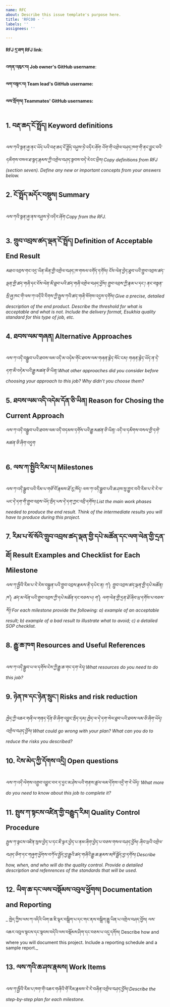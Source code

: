 ```yaml
---
name: RFC
about: Describe this issue template's purpose here.
title: 'RFC00 - '
labels: ''
assignees: ''

---
```


**RFJ དྲ་ཐག RFJ link**: 

**འགན་འཁུར་བ། Job owner's GitHub username**:

**ལག་བསྟར་བ། Team lead's GitHub username:**

**ལས་གྲོགས། Teammates' GitHub usernames:**


## 1. བརྡ་ཆད་ངོ་སྤྲོད། Keyword definitions
_ལས་ཀའི་སྙན་ཞུ་ནང་ཡོད་པའི་བརྡ་ཆད་ངོ་སྤྲོད་བཤུས་ཏེ་འདིར་ཞོག འོག་གི་འགྲེལ་བཤད་ཁག་གི་ནང་བྱུང་བའི་དམིགས་བསལ་ཐ་སྙད་རྣམས་ཀྱི་འགྲེལ་བཤད་སྟབས་བདེ་རེའང་ཕྲིས། Copy definitions from RFJ (section seven). Define any new or important concepts from your answers below._

## 2.  ངོ་སྤྲོད་མདོར་བསྡུས། Summary
_ལས་ཀའི་སྙན་ཞུ་ནས་བཤུས་ཏེ་འདིར་ཞོག Copy from the RFJ._

## 3. གྲུབ་འབྲས་ཚད་ལྡན་ངོ་སྤྲོད། Definition of Acceptable End Result 
_མཐའ་འབྲས་གང་འདྲ་ཡིན་མིན་གྱི་འགྲེལ་བཤད་ཁ་གསལ་འགོད་དགོས། ངོས་ལེན་བྱེད་ཐུབ་པའི་གྲུབ་འབྲས་ཚད་ལྡན་གྱི་ཚད་གཞི་དང་ངོས་ལེན་མི་ཐུབ་པའི་ཚད་གཞི་འགྲེལ་བཤད་བྱོས། གྲུབ་འབྲས་ཀྱི་རྣམ་པ་དང་། ནང་བསྟན་སྲི་ཞུ་ཁང་གི་ལས་ཀ་འདིའི་རིགས་ཀྱི་སྤུས་ཀའི་ཚད་གཞི་སོགས་འདུས་དགོས།
Give a precise, detailed description of the end product. Describe the threshold for what is acceptable and what is not. Include the delivery format, Esukhia quality standard for this type of job, etc._

## 4. ཐབས་ལམ་གཞན། Alternative Approaches
_ལས་ཀ་འདི་བསྒྲུབ་པའི་ཐབས་ལམ་འདི་མ་འདེམ་གོང་ཐབས་ལམ་གཞན་རྙེད་སོང་ངམ། གཞན་རྙེད་ཡོད་ན་དེ་དག་མི་འདེམ་པའི་རྒྱུ་མཚན་ཅི་ཡིན། What other approaches did you consider before choosing your approach to this job? Why didn’t you choose them?_

## 5. ཐབས་ལམ་འདི་འདེམ་དོན་ཅི་ཡིན། Reason for Chosing the Current Approach
_ལས་ཀ་འདི་བསྒྲུབ་པའི་ཐབས་ལམ་འདི་བདམས་དགོས་པའི་རྒྱུ་མཚན་ཅི་ཡིན། འདི་ལ་དམིགས་བསལ་གྱི་དགེ་མཚན་ཅི་ཞིག་འདུག_

## 6. ལས་ཀ་སྤྱིའི་རིམ་པ། Milestones 
_ལས་ཀ་འདི་སྒྲུབ་པའི་རིམ་པ་གཙོ་བོ་རྣམས་ཐོ་རུ་ཁོད། ལས་ཀ་འདི་སྒྲུབ་པའི་ཆ་ཤས་སུ་གྱུར་བའི་རིམ་པ་རེ་རེ་ལ་ཡང་དེ་དག་གི་གྲུབ་འབྲས་ཡོད་སྲིད་པས་དེ་དག་ཀྱང་འབྲི་དགོས། List the main work phases needed to produce the end result. Think of the intermediate results you will have to produce during this project._

## 7. རིམ་པ་སོ་སོའི་གྲུབ་འབྲས་ཚད་ལྡན་གྱི་དཔེ་མཚོན་དང་ལག་ལེན་གྱི་དྲན་ཐོ། Result Examples and Checklist for Each Milestone
_ལས་ཀ་སྤྱིའི་རིམ་པ་རེ་རེས་བསྐྲུན་པའི་གྲུབ་འབྲས་རྣམས་ནི་དཔེར་ན། ཀ༽ གྲུབ་འབྲས་ཚད་ལྡན་གྱི་དཔེ་མཚོན། ཁ༽ ཚད་མ་ལོན་པའི་གྲུབ་འབྲས་ཀྱི་དཔེ་མཚོན་དང་བཅས་པ། ག༽ ལག་ལེན་གྱི་དྲན་ཐོ་ཞིབ་ཕྲ་དགོས་པ་བཅས་སོ།། For each milestone provide the following: a) example of an acceptable result; b) example of a bad result to illustrate what to avoid; c) a detailed SOP checklist._

## 8. རྒྱུ་ཆ་ཁག Resources and Useful References
_ལས་ཀ་འདི་སྒྲུབ་པ་ལ་དགོས་ངེས་ཀྱི་རྒྱུ་ཆ་གང་དག་རེད། What resources do you need to do this job?_

## 9. ཉེན་ཁ་དང་ཉེན་སྲུང་། Risks and risk reduction
_ཁྱེད་ཀྱི་འཆར་གཞི་ལ་གནད་དོན་ཅི་ཞིག་འབྱུང་སྲིད་དམ། ཁྱེད་ལ་དེ་དག་སེལ་ཐུབ་པའི་ཐབས་ལམ་ཅི་ཞིག་ཡོད། འགྲེལ་བཤད་བྱོས། What could go wrong with your plan? What can you do to reduce the risks you described?_

## 10. ངེས་མེད་ཀྱི་དོགས་འདྲི། Open questions
_ལས་ཀ་འདི་ལེགས་འགྲུབ་འབྱུང་བར་ད་དུང་མ་ཤེས་པའི་གནས་ཚུལ་ལམ་དོགས་འདྲི་ག་རེ་ཡོད། ་What more do you need to know about this job to complete it?_

## 11. སྤུས་ཀ་སྟངས་འཛིན་གྱི་བརྒྱུད་རིམ། Quality Control Procedure
_སྤུས་ཀ་སྟངས་འཛིན་སུས་བྱེད་པ་དང་ཇི་ལྟར་བྱེད་པ་ནམ་ཞིག་བྱེད་པ་བཅས་གསལ་བཤད་བྱོས། ཞིབ་ཕྲའི་འགྲེལ་བཤད་ཅིག་དང་གཞུག་ཕྱོགས་བཀོལ་སྤྱོད་བྱ་རྒྱུའི་ཚད་གཞིའི་རྒྱུ་ཆ་རྣམས་མཁོ་སྦྲོད་བྱ་དགོས། Describe how, when, and who will do the quality control. Provide a detailed description and refenrences of the standards that will be used._

## 12. ཡིག་ཆ་དང་ལས་བསྡོམས་འབུལ་ཕྱོགས། Documentation and Reporting
_ ཁྱེད་ཀྱིས་ལས་ཀ་འདིའི་ཡིག་ཆ་ཇི་ལྟར་བསྒྲིག་པ་དང་གང་ནས་བསྒྲིག་རྒྱུ་ཡིན་པ་འགྲེལ་བཤད་བྱོས། ལས་འཆར་འབུལ་སྟངས་དང་སྟབས་བདེའི་ལས་བསྡོམས་ཤིག་དང་བཅས་པ་འདུ་དགོས། Describe how and where you will document this project. Include a reporting schedule and a sample report._

## 13. ལས་ཀའི་ཆ་ཤས་རྣམས། Work Items
_ལས་ཀ་སྤྱིའི་རིམ་པ་ཁག་གི་འཆར་གཞིའི་གོ་རིམ་རྣམས་རེ་རེ་བཞིན་འགྲེལ་བཤད་བྱོས། Describe the step-by-step plan for each milestone._
